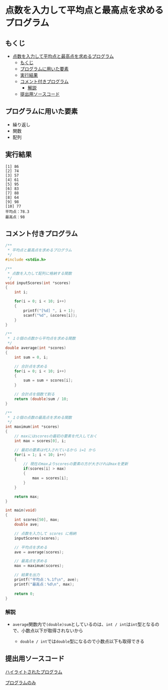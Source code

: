 # 点数を入力して平均点と最高点を求めるプログラム

## もくじ

<!-- TOC -->

- [点数を入力して平均点と最高点を求めるプログラム](#点数を入力して平均点と最高点を求めるプログラム)
    - [もくじ](#もくじ)
    - [プログラムに用いた要素](#プログラムに用いた要素)
    - [実行結果](#実行結果)
    - [コメント付きプログラム](#コメント付きプログラム)
        - [解説](#解説)
    - [提出用ソースコード](#提出用ソースコード)

<!-- /TOC -->

## プログラムに用いた要素

* 繰り返し
* 関数
* 配列

## 実行結果

```
[1] 86
[2] 74
[3] 57
[4] 61
[5] 95
[6] 83
[7] 88
[8] 64
[9] 98
[10] 77
平均点：78.3
最高点：98
```

## コメント付きプログラム

```c
/**
 * 平均点と最高点を求めるプログラム
 */
#include <stdio.h>

/**
 * 点数を入力して配列に格納する関数
 */
void inputScores(int *scores)
{
    int i;

    for(i = 0; i < 10; i++)
    {
        printf("[%d] ", i + 1);
        scanf("%d", &scores[i]);
    }
}

/**
 * １０個の点数から平均点を求める関数
 */
double average(int *scores)
{
    int sum = 0, i;

    // 合計点を求める
    for(i = 0; i < 10; i++)
    {
        sum = sum + scores[i];
    }

    // 合計点を個数で割る
    return (double)sum / 10;
}

/**
 * １０個の点数の最高点を求める関数
 */
int maximum(int *scores)
{
    // maxにはscoresの最初の要素を代入しておく
    int max = scores[0], i;

    // 最初の要素は代入されているから i=1 から
    for(i = 1; i < 10; i++)
    {
        // 現在のmaxよりscoresの要素の方が大きければmaxを更新
        if(scores[i] > max)
        {
            max = scores[i];
        }
    }

    return max;
}

int main(void)
{
    int scores[50], max;
    double ave;

    // 点数を入力して scores に格納
    inputScores(scores);

    // 平均点を求める
    ave = average(scores);

    // 最高点を求める
    max = maximum(scores);

    // 結果を出力
    printf("平均点：%.1f\n", ave);
    printf("最高点：%d\n", max);
    
    return 0;
}
```

### 解説

* `average`関数内で`(double)sum`としているのは、`int / int`は`int`型となるので、小数点以下が取得されないから

    * `double / int`では`double`型になるので小数点以下も取得できる

## 提出用ソースコード

[ハイライトされたプログラム](./program.c)

[プログラムのみ](https://raw.githubusercontent.com/simochee/c-unit-recognition/master/tokuda/program.c)
